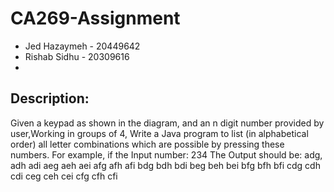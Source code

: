 # CA269-Assignment
- Jed Hazaymeh - 20449642
- Rishab Sidhu - 20309616
- 

## Description:
Given a keypad as shown in the diagram, and an n digit number provided by user,Working in groups of 4, Write a Java program to list (in alphabetical order) all letter combinations which are possible by pressing these numbers. For example, if the Input number: 234 The Output should be: adg, adh adi aeg aeh aei afg afh afi bdg bdh bdi beg beh bei bfg bfh bfi cdg cdh cdi ceg ceh cei cfg cfh cfi
